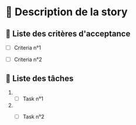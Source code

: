 # :mag_right: Description de la story


## :dart: Liste des critères d'acceptance

- [ ] Criteria n°1
- [ ] Criteria n°2


## :memo: Liste des tâches

1. - [ ] Task n°1
2. - [ ] Task n°2


